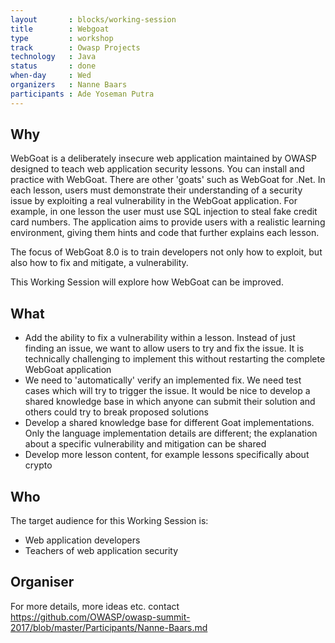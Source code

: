```yaml
---
layout       : blocks/working-session
title        : Webgoat
type         : workshop
track        : Owasp Projects
technology   : Java
status       : done
when-day     : Wed
organizers   : Nanne Baars
participants : Ade Yoseman Putra
---
```


## Why

WebGoat is a deliberately insecure web application maintained by OWASP designed to teach web application security lessons. You can install and practice with WebGoat. There are other 'goats' such as WebGoat for .Net. In each lesson, users must demonstrate their understanding of a security issue by exploiting a real vulnerability in the WebGoat application. For example, in one lesson the user must use SQL injection to steal fake credit card numbers. The application aims to provide users with a realistic learning environment, giving them hints and code that further explains each lesson.

The focus of WebGoat 8.0 is to train developers not only how to exploit, but also how to fix and mitigate, a vulnerability. 

This Working Session will explore how WebGoat can be improved.

## What

- Add the ability to fix a vulnerability within a lesson. Instead of just finding an issue, we want to allow users to try and fix the issue. It is technically challenging to implement this without restarting the complete WebGoat application
- We need to 'automatically' verify an implemented fix. We need test cases which will try to trigger the issue. It would be nice to develop a shared knowledge base in which anyone can submit their solution and others could try to break proposed solutions 
- Develop a shared knowledge base for different Goat implementations. Only the language implementation details are 
 different; the explanation about a specific vulnerability and mitigation can be shared
- Develop more lesson content, for example lessons specifically about crypto 

##  Who

The target audience for this Working Session is:

- Web application developers
- Teachers of web application security

## Organiser

For more details, more ideas etc. contact https://github.com/OWASP/owasp-summit-2017/blob/master/Participants/Nanne-Baars.md
